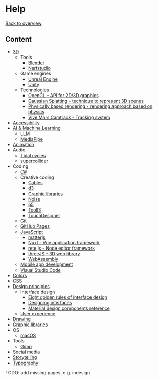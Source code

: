 # Help

[Back to overview](/studiesstart/)

## Content

- [3D](3d)
  - Tools
    - [Blender](3d/blender)
    - [Nerfstudio](3d/nerfstudio)
  - Game engines
    - [Unreal Engine](3d/unreal)
    - [Unity](unity)
  - Technologies
    - [OpenGL - API for 2D/3D graphics](opengl)
    - [Gaussian Splatting - technique to represent 3D scenes](3d/gaussiansplatting)
    - [Physically based rendering - rendering approach based on physics](3d/pbr/physicallybasedrendering)
    - [Vive Mars Camtrack - Tracking system](3d/vivemarscamtrack)
- [Accessibility](accessibility)
- [AI & Machine Learning](ai)
  - [LLM](llm)
  - [MediaPipe](mediapipe)
- [Animation](animation)
- Audio
  - [Tidal cycles](tidalcycles)
  - [supercollider](supercollider)
- Coding
  - [C#](csharp)
  - Creative coding
    - [Cables](https://cables.gl/)
    - [d3](d3)
    - [Graphic libraries](graphiclibraries)
    - [Noise](noise)
    - [p5](p5js)
    - [Tooll3](https://github.com/tooll3)
    - [TouchDesigner](touchdesigner)
  - [Git](git)
  - [GitHub Pages](githubpages)
  - [JavaScript](javascript)
    - [matterjs](matterjs)
    - [Nuxt - Vue application framework](nuxt)
    - [rete.js - Node editor framework](retejs)
    - [threeJS - 3D web library](threejs)
    - [WebAssembly](webassembly)
  - [Mobile app development](appdevelopment)
  - [Visual Studio Code](vscode)
- [Colors](colors)
- [CSS](css)
- [Design principles](designprinciples)
  - Interface design
    - [Eight golden rules of interface design](https://capian.co/shneiderman-eight-golden-rules-interface-design)
    - [Designing interfaces](https://www.oreilly.com/library/view/designing-interfaces-3rd/9781492051954/)
    - [Material design components reference](https://m3.material.io/components)
  - [User experience](ux)
- [Drawing](drawing)
- [Graphic libraries](graphiclibraries)
- OS
  - [macOS](macos)
- Tools
  - [Gimp](gimp)
- [Social media](socialmedia)
- [Storytelling](storytelling)
- [Typography](typography)


TODO: add missing pages, e.g. indesign